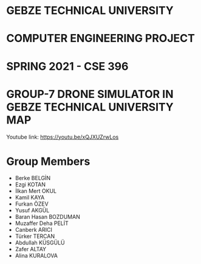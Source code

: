 # GEBZE TECHNICAL UNIVERSITY

# COMPUTER ENGINEERING PROJECT

# SPRING 2021 - CSE 396 
   
# GROUP-7 DRONE SIMULATOR IN GEBZE TECHNICAL UNIVERSITY MAP

Youtube link: https://youtu.be/xQJXUZrwLos

# Group Members
* Berke BELGİN 
* Ezgi KOTAN
* İlkan Mert OKUL
* Kamil KAYA 
* Furkan ÖZEV 
* Yusuf AKGÜL
* Baran Hasan BOZDUMAN 
* Muzaffer Deha PELİT
* Canberk ARICI 
* Türker TERCAN 
* Abdullah KÜSGÜLÜ
* Zafer ALTAY 
* Alina KURALOVA

